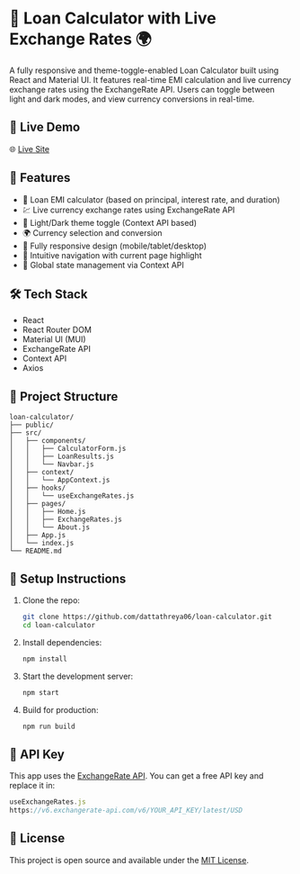 # 💸 Loan Calculator with Live Exchange Rates 🌍

A fully responsive and theme-toggle-enabled Loan Calculator built using React and Material UI. It features real-time EMI calculation and live currency exchange rates using the ExchangeRate API. Users can toggle between light and dark modes, and view currency conversions in real-time.

## 🚀 Live Demo

🌐 [Live Site](https://loan-calculator-knmd.netlify.app/)

## 📌 Features

- 🔢 Loan EMI calculator (based on principal, interest rate, and duration)
- 💹 Live currency exchange rates using ExchangeRate API
- 🌙 Light/Dark theme toggle (Context API based)
- 🌍 Currency selection and conversion
- 📱 Fully responsive design (mobile/tablet/desktop)
- 🧭 Intuitive navigation with current page highlight
- 🧠 Global state management via Context API

## 🛠️ Tech Stack

- React
- React Router DOM
- Material UI (MUI)
- ExchangeRate API
- Context API
- Axios

## 📂 Project Structure

```
loan-calculator/
├── public/
├── src/
│   ├── components/
│   │   ├── CalculatorForm.js
│   │   ├── LoanResults.js
│   │   └── Navbar.js
│   ├── context/
│   │   └── AppContext.js
│   ├── hooks/
│   │   └── useExchangeRates.js
│   ├── pages/
│   │   ├── Home.js
│   │   ├── ExchangeRates.js
│   │   └── About.js
│   ├── App.js
│   └── index.js
└── README.md
```

## 🔧 Setup Instructions

1. Clone the repo:

   ```bash
   git clone https://github.com/dattathreya06/loan-calculator.git
   cd loan-calculator
   ```

2. Install dependencies:

   ```bash
   npm install
   ```

3. Start the development server:

   ```bash
   npm start
   ```

4. Build for production:
   ```bash
   npm run build
   ```

## 🔐 API Key

This app uses the [ExchangeRate API](https://www.exchangerate-api.com/). You can get a free API key and replace it in:

```js
useExchangeRates.js
https://v6.exchangerate-api.com/v6/YOUR_API_KEY/latest/USD
```

## 📃 License

This project is open source and available under the [MIT License](LICENSE).
